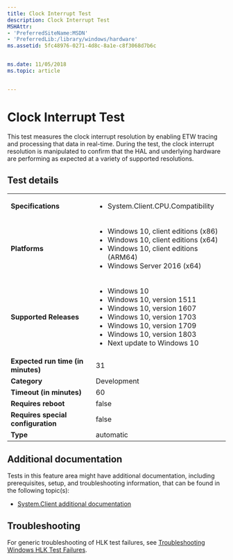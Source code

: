 ```yaml
---
title: Clock Interrupt Test
description: Clock Interrupt Test
MSHAttr:
- 'PreferredSiteName:MSDN'
- 'PreferredLib:/library/windows/hardware'
ms.assetid: 5fc48976-0271-4d8c-8a1e-c8f3068d7b6c


ms.date: 11/05/2018
ms.topic: article


---
```


# <span id="p_hlk_test.189f5102-3622-4b4e-95dd-e3c7a5d24f9a"></span>Clock Interrupt Test


This test measures the clock interrupt resolution by enabling ETW tracing and processing that data in real-time. During the test, the clock interrupt resolution is manipulated to confirm that the HAL and underlying hardware are performing as expected at a variety of supported resolutions.

## Test details

|||
|---|---|
| **Specifications**  | <ul><li>System.Client.CPU.Compatibility</li></ul> |  
| **Platforms**   | <ul><li>Windows 10, client editions (x86)</li><li>Windows 10, client editions (x64)</li><li>Windows 10, client editions (ARM64)</li><li>Windows Server 2016 (x64)</li></ul> |
| **Supported Releases** | <ul><li>Windows 10</li><li>Windows 10, version 1511</li><li>Windows 10, version 1607</li><li>Windows 10, version 1703</li><li>Windows 10, version 1709</li><li>Windows 10, version 1803</li><li>Next update to Windows 10</li></ul> |
|**Expected run time (in minutes)**| 31 |
|**Category**| Development |
|**Timeout (in minutes)**| 60 |
|**Requires reboot**| false |
|**Requires special configuration**| false |
|**Type**| automatic |



## <span id="Additional_documentation"></span><span id="additional_documentation"></span><span id="ADDITIONAL_DOCUMENTATION"></span>Additional documentation


Tests in this feature area might have additional documentation, including prerequisites, setup, and troubleshooting information, that can be found in the following topic(s):

-   [System.Client additional documentation](system-client-additional-documentation.md)

## <span id="Troubleshooting"></span><span id="troubleshooting"></span><span id="TROUBLESHOOTING"></span>Troubleshooting


For generic troubleshooting of HLK test failures, see [Troubleshooting Windows HLK Test Failures](../user/troubleshooting-windows-hlk-test-failures.md).










